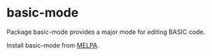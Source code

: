 # basic-mode

Package basic-mode provides a major mode for editing BASIC code.

Install basic-mode from [MELPA](https://melpa.org).
